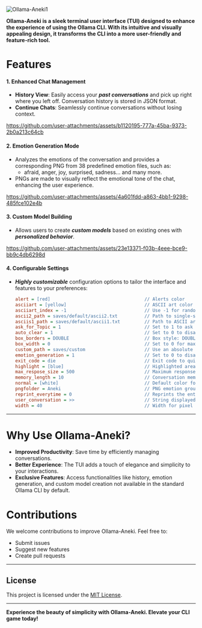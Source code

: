 
![Ollama-Aneki1](https://github.com/user-attachments/assets/e855a33f-0d49-41de-991b-affb7ed9333e)

**Ollama-Aneki is a sleek terminal user interface (TUI) designed to enhance the experience of using the Ollama CLI. With its intuitive and visually appealing design, it transforms the CLI into a more user-friendly and feature-rich tool.**


# Features

#### 1. **Enhanced Chat Management**
   - **History View**: Easily access your ***past conversations*** and pick up right where you left off. Conversation history is stored in JSON format.
   - **Continue Chats**: Seamlessly continue conversations without losing context.


https://github.com/user-attachments/assets/b1120195-777a-45ba-9373-2b0a213c64cb


#### 2. **Emotion Generation Mode**
   - Analyzes the emotions of the conversation and provides a corresponding PNG from 38 predefined emotion files, such as:
     - afraid, anger, joy, surprised, sadness... and many more.
   - PNGs are made to visually reflect the emotional tone of the chat, enhancing the user experience.


https://github.com/user-attachments/assets/4a601fdd-a863-4bb1-9298-485fce102e4b


#### 3. **Custom Model Building**
   - Allows users to create ***custom models*** based on existing ones with ***personalized behavior***.


https://github.com/user-attachments/assets/23e13371-f03b-4eee-bce9-bb9c4db6298d


#### 4. **Configurable Settings**
   - ***Highly customizable*** configuration options to tailor the interface and features to your preferences:
     ```ini
     alert = [red]                                   // Alerts color
     asciiart = [yellow]                             // ASCII art color
     asciiart_index = -1                             // Use -1 for random ASCII art or specify an index for fixed ASCII art
     ascii2_path = saves/default/ascii2.txt          // Path to single-string ASCII art
     asciis1_path = saves/default/ascii1.txt         // Path to ASCII art list; separated by three line breaks
     ask_for_Topic = 1                               // Set to 1 to ask for a topic name; 0 saves history based on date and time
     auto_clear = 1                                  // Set to 0 to disable auto-clear; use an integer to enable clearing the console
     box_borders = DOUBLE                            // Box style: DOUBLE, HEAVY, SIMPLE, ROUNDED, or SQUARE
     box_width = 0                                   // Set to 0 for maximum terminal width or specify an integer for a fixed width
     custom_path = saves/custom                      // Use an absolute path if custom saves are stored in a different location
     emotion_generation = 1                          // Set to 0 to disable emotion generation in tables; 1 enables it
     exit_code = die                                 // Exit code to quit conversation; not case-sensitive
     highlight = [blue]                              // Highlighted areas color
     max_respose_size = 500                          // Maximum response size in alphabets to be fed for emotion regeneration
     memory_length = 10                              // Conversation memory length; higher value may slow down performance
     normal = [white]                                // Default color for majority of content
     pngfolder = Aneki                               // PNG emotion groups: "Aneki," "Makima," or "Makima white background"
     reprint_everytime = 0                           // Reprints the entire conversation after prompt generation if terminal size changes
     user_conversation = >>                          // String displayed when the user replies
     width = 40                                      // Width for pixel art emotions; resize PNG accordingly
     ```

---

# Why Use Ollama-Aneki?

- **Improved Productivity**: Save time by efficiently managing conversations.
- **Better Experience**: The TUI adds a touch of elegance and simplicity to your interactions.
- **Exclusive Features**: Access functionalities like history, emotion generation, and custom model creation not available in the standard Ollama CLI by default.

# Contributions
We welcome contributions to improve Ollama-Aneki. Feel free to:
- Submit issues
- Suggest new features
- Create pull requests

---

## License
This project is licensed under the [MIT License](LICENSE).

---

**Experience the beauty of simplicity with Ollama-Aneki. Elevate your CLI game today!**

